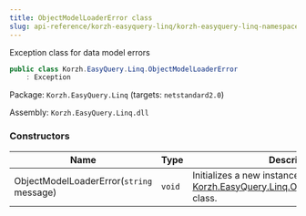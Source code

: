 ```yaml
---
title: ObjectModelLoaderError class
slug: api-reference/korzh-easyquery-linq/korzh-easyquery-linq-namespace/objectmodelloadererror-class
---
```

Exception class for data model errors
```csharp
public class Korzh.EasyQuery.Linq.ObjectModelLoaderError
    : Exception

```
Package: `Korzh.EasyQuery.Linq` (targets: `netstandard2.0`)

Assembly: `Korzh.EasyQuery.Linq.dll`

### Constructors

| Name | Type | Description | 
| --- | --- | --- | 
| ObjectModelLoaderError(`string` message) | `void` | Initializes a new instance of the [Korzh.EasyQuery.Linq.ObjectModelLoaderError](/api-reference/korzh-easyquery-linq/korzh-easyquery-linq-namespace/objectmodelloadererror-class) class. |